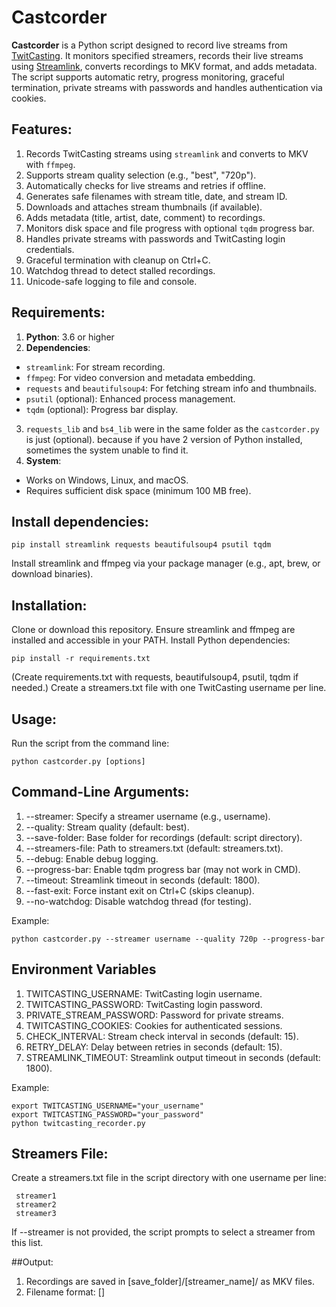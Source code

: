 # Castcorder

**Castcorder** is a Python script designed to record live streams from [TwitCasting](https://twitcasting.tv/). It monitors specified streamers, records their live streams using [Streamlink](https://streamlink.github.io/), converts recordings to MKV format, and adds metadata. The script supports automatic retry, progress monitoring, graceful termination, private streams with passwords and handles authentication via cookies.

## Features:
1. Records TwitCasting streams using `streamlink` and converts to MKV with `ffmpeg`.
2. Supports stream quality selection (e.g., "best", "720p").
3. Automatically checks for live streams and retries if offline.
4. Generates safe filenames with stream title, date, and stream ID.
5. Downloads and attaches stream thumbnails (if available).
6. Adds metadata (title, artist, date, comment) to recordings.
7. Monitors disk space and file progress with optional `tqdm` progress bar.
8. Handles private streams with passwords and TwitCasting login credentials.
9. Graceful termination with cleanup on Ctrl+C.
10. Watchdog thread to detect stalled recordings.
11. Unicode-safe logging to file and console.

## Requirements:
1. **Python**: 3.6 or higher
2. **Dependencies**:
  - `streamlink`: For stream recording.
  - `ffmpeg`: For video conversion and metadata embedding.
  - `requests` and `beautifulsoup4`: For fetching stream info and thumbnails.
  - `psutil` (optional): Enhanced process management.
  - `tqdm` (optional): Progress bar display.
3. `requests_lib` and `bs4_lib` were in the same folder as the `castcorder.py` is just (optional).
   because if you have 2 version of Python installed, sometimes the system unable to find it.
4. **System**:
  - Works on Windows, Linux, and macOS.
  - Requires sufficient disk space (minimum 100 MB free).

## Install dependencies:
    pip install streamlink requests beautifulsoup4 psutil tqdm
Install streamlink and ffmpeg via your package manager (e.g., apt, brew, or download binaries).

## Installation:
Clone or download this repository.
Ensure streamlink and ffmpeg are installed and accessible in your PATH.
Install Python dependencies:

    pip install -r requirements.txt

(Create requirements.txt with requests, beautifulsoup4, psutil, tqdm if needed.)
Create a streamers.txt file with one TwitCasting username per line.

## Usage:
Run the script from the command line:

    python castcorder.py [options]

## Command-Line Arguments:
1. --streamer: Specify a streamer username (e.g., username).
2. --quality: Stream quality (default: best).
3. --save-folder: Base folder for recordings (default: script directory).
4. --streamers-file: Path to streamers.txt (default: streamers.txt).
5. --debug: Enable debug logging.
6. --progress-bar: Enable tqdm progress bar (may not work in CMD).
7. --timeout: Streamlink timeout in seconds (default: 1800).
8. --fast-exit: Force instant exit on Ctrl+C (skips cleanup).
9. --no-watchdog: Disable watchdog thread (for testing).

Example:

    python castcorder.py --streamer username --quality 720p --progress-bar

## Environment Variables
1. TWITCASTING_USERNAME: TwitCasting login username.
2. TWITCASTING_PASSWORD: TwitCasting login password.
3. PRIVATE_STREAM_PASSWORD: Password for private streams.
4. TWITCASTING_COOKIES: Cookies for authenticated sessions.
5. CHECK_INTERVAL: Stream check interval in seconds (default: 15).
6. RETRY_DELAY: Delay between retries in seconds (default: 15).
7. STREAMLINK_TIMEOUT: Streamlink output timeout in seconds (default: 1800).

Example:

    export TWITCASTING_USERNAME="your_username"
    export TWITCASTING_PASSWORD="your_password"
    python twitcasting_recorder.py

## Streamers File:
Create a streamers.txt file in the script directory with one username per line:
    
     streamer1
     streamer2
     streamer3

If --streamer is not provided, the script prompts to select a streamer from this list.

##Output:
1. Recordings are saved in [save_folder]/[streamer_name]/ as MKV files.
2. Filename format: [<date>] <title> [<username>][<stream_id>].mkv
3. Log file: [save_folder]/[streamer_name]/[streamer_name]_twitcasting_recorder.log
4. Temporary files (e.g., MP4, thumbnails) are cleaned up after conversion.

## Notes:
1. Ensure streamers.txt exists and is not empty.
2. The script checks for streamlink and ffmpeg at startup and exits if missing.
3. Progress bars may not display correctly in Windows CMD; use PowerShell or --progress-bar.
4. Use --debug for detailed logs to troubleshoot issues.
5. The watchdog thread terminates the script if no progress is detected for 1 hour (configurable).
6. Avoid naming files requests.py or bs4.py in the script directory to prevent module shadowing.

## Limitations:
1. Requires internet access to fetch stream info and thumbnails.
2. Private streams require valid credentials or cookies.
3. Progress bar requires tqdm and a compatible terminal.
4. Login may fail if CAPTCHA is required.

## Troubleshooting:
1. "Streamlink not installed": Install streamlink and ensure it's in PATH.
2. "FFmpeg not installed": Install ffmpeg and ensure it's in PATH.
3. "Stream offline": The stream is not live; the script will retry.
4. "Insufficient disk space": Free up space in the save folder.
5. "Login failed": Check TWITCASTING_USERNAME and TWITCASTING_PASSWORD.
6. Progress bar issues: Disable with --progress-bar or use a different terminal.

## License:
This project is licensed under the MIT License. See LICENSE for details.

## Contributing:
Contributions are welcome! Submit issues or pull requests on GitHub.

## Acknowledgments:
Built with streamlink, ffmpeg, requests, beautifulsoup4, psutil, and tqdm.
Inspired by the need to archive TwitCasting streams reliably.
